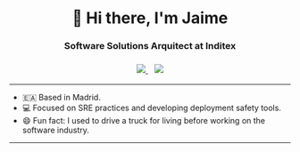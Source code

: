 

<h1 align="center">👋 Hi there, I'm Jaime</h1>

<h3 align='center'>
  Software Solutions Arquitect at Inditex
</h3>
 

<h3 align="center">
  <a href="https://jaimedearcos.com/">
    <img src="https://img.shields.io/badge/website-000000?style=for-the-badge&logo=About.me&logoColor=white"/>
  </a>&nbsp;&nbsp;
  <a href="www.linkedin.com/in/jaimedearcos">
    <img src="https://img.shields.io/badge/LinkedIn-0077B5?style=for-the-badge&logo=linkedin&logoColor=white"/>
  </a> 
</h3>

---

- :ceuta_melilla: Based in Madrid.
- :computer: Focused on SRE practices and developing deployment safety tools. 
- :smile: Fun fact: I used to drive a truck for living before working on the software industry.

---

